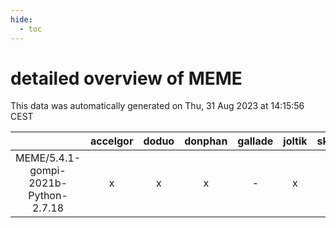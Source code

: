 ```yaml
---
hide:
  - toc
---
```


detailed overview of MEME
=========================


This data was automatically generated on Thu, 31 Aug 2023 at 14:15:56 CEST  

| |accelgor|doduo|donphan|gallade|joltik|skitty|swalot|victini|
| :---: | :---: | :---: | :---: | :---: | :---: | :---: | :---: | :---: |
|MEME/5.4.1-gompi-2021b-Python-2.7.18|x|x|x|-|x|x|x|x|
